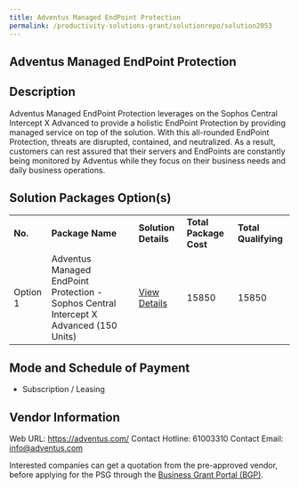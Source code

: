 ```yaml
---
title: Adventus Managed EndPoint Protection
permalink: /productivity-solutions-grant/solutionrepo/solution2053
---
```


## Adventus Managed EndPoint Protection

## Description

Adventus Managed EndPoint Protection leverages on the Sophos Central Intercept X Advanced to provide a holistic EndPoint Protection by providing managed service on top of the solution.
With this all-rounded EndPoint Protection, threats are disrupted, contained, and neutralized. As a result, customers can rest assured that their servers and EndPoints are constantly being monitored by Adventus while they focus on their business needs and daily business operations.

## Solution Packages Option(s)

<table>
<tr>
<td><b>No.</b></td>
<td><b>Package Name</b></td>
<td><b>Solution Details</b></td>
<td><b>Total Package Cost</b></td>
<td><b>Total Qualifying</b></td>
</tr>
<tr>
<td>Option 1</td>
<td>Adventus Managed EndPoint Protection - Sophos Central Intercept X Advanced (150 Units)</td>
<td><a href='https://www.gobusiness.gov.sg/images/psg/Adventus20200491_Desensitised_Annex_3(002).pdf_Part_5.pdf'>View Details</a></td>
<td>15850</td>
<td>15850</td>
</tr>
</table>

## Mode and Schedule of Payment

 - Subscription / Leasing

## Vendor Information

 Web URL: https://adventus.com/ 
Contact Hotline: 61003310 
Contact Email: info@adventus.com


Interested companies can get a quotation from the pre-approved vendor, before applying for the PSG through the <a href='https://www.businessgrants.gov.sg/'>Business Grant Portal (BGP)</a>.
<script src="/jquery/resize-tables.js"></script>
